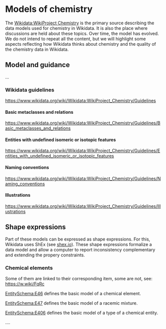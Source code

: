 # Models of chemistry

The [Wikidata:WikiProject Chemistry](https://www.wikidata.org/wiki/Wikidata:WikiProject_Chemistry) is the primary
source describing the data models used for chemistry in Wikidata. It is also the place where discussions are held
about these topics. Over time, the model has evolved. We do not intend to repeat all the content, but we will
highlight some aspects reflecting how Wikidata thinks about chemistry and the quality of the chemistry data
in Wikidata.

## Model and guidance

...

### Wikidata guidelines

<https://www.wikidata.org/wiki/Wikidata:WikiProject_Chemistry/Guidelines>


#### Basic metaclasses and relations

<https://www.wikidata.org/wiki/Wikidata:WikiProject_Chemistry/Guidelines/Basic_metaclasses_and_relations>

#### Entities with undefined isomeric or isotopic features

<https://www.wikidata.org/wiki/Wikidata:WikiProject_Chemistry/Guidelines/Entities_with_undefined_isomeric_or_isotopic_features>

#### Naming conventions

<https://www.wikidata.org/wiki/Wikidata:WikiProject_Chemistry/Guidelines/Naming_conventions>

#### Illustrations

<https://www.wikidata.org/wiki/Wikidata:WikiProject_Chemistry/Guidelines/Illustrations>

## Shape expressions

Part of these models can be expressed as <a name="tp1">shape expressions</a>. For this, Wikidata uses ShEx (see [shex.io](https://shex.io/)).
These shape expressions formalize a data model and allow a computer to report inconsistency complementary
and extending the propery constraints.

### Chemical elements

<!-- TODO SPARQL instead of link -->
Some of them are linked to their corresponding item, some are not, see: <https://w.wiki/FqRc>


[EntitySchema:E46](https://www.wikidata.org/wiki/EntitySchema:E46) defines the basic model of a <a name="tp2">chemical element</a>.

[EntitySchema:E47](https://www.wikidata.org/wiki/EntitySchema:E47) defines the basic model of a <a name="tp3">racemic mixture</a>.

[EntitySchema:E406](https://www.wikidata.org/wiki/EntitySchema:E406) defines the basic model of a <a name="tp4">type of a chemical entity</a>.

....
